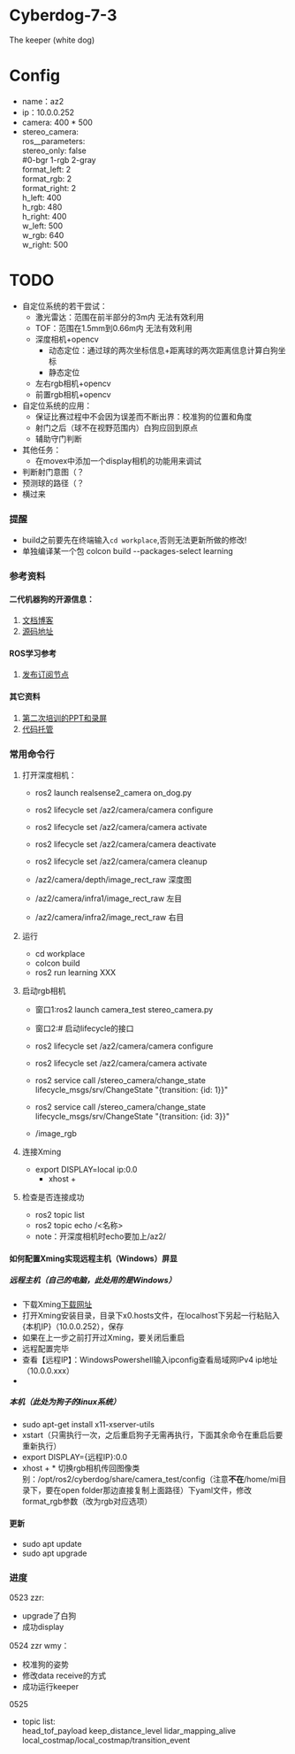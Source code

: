 # Cyberdog-7-3
The keeper (white dog)

# Config
+ name：az2
+ ip：10.0.0.252
+ camera: 400 * 500
+ stereo_camera:  
  ros__parameters:  
    stereo_only: false  
    #0-bgr 1-rgb 2-gray  
    format_left: 2  
    format_rgb: 2   
    format_right: 2  
    h_left: 400  
    h_rgb: 480  
    h_right: 400  
    w_left: 500  
    w_rgb: 640  
    w_right: 500  

# TODO
* 自定位系统的若干尝试：
    * 激光雷达：范围在前半部分的3m内 无法有效利用
    * TOF：范围在1.5mm到0.66m内 无法有效利用
    * 深度相机+opencv
        * 动态定位：通过球的两次坐标信息+距离球的两次距离信息计算白狗坐标
        * 静态定位
    * 左右rgb相机+opencv
    * 前置rgb相机+opencv
* 自定位系统的应用：
    * 保证比赛过程中不会因为误差而不断出界：校准狗的位置和角度
    * 射门之后（球不在视野范围内）白狗应回到原点
    * 辅助守门判断
* 其他任务：
    * 在movex中添加一个display相机的功能用来调试  
* 判断射门意图（？
* 预测球的路径（？
* 横过来


### 提醒
+ build之前要先在终端输入`cd workplace`,否则无法更新所做的修改!
+ 单独编译某一个包 colcon build --packages-select learning


### 参考资料
#### 二代机器狗的开源信息：
1. [文档博客](https://miroboticslab.github.io/blogs/#/)
2. [源码地址](https://github.com/MiRoboticsLab/cyberdog_ws)

#### ROS学习参考
1. [发布订阅节点](https://blog.csdn.net/qq_38649880/article/details/104423203)

#### 其它资料
1. [第二次培训的PPT和录屏](https://cloud.tsinghua.edu.cn/d/9aefef66ac9542a6944d/)
2. [代码托管](https://git.tsinghua.edu.cn/cyberdog_competition/2024)

### 常用命令行
 1. 打开深度相机： 
    + ros2 launch realsense2_camera on_dog.py
    + ros2 lifecycle set /az2/camera/camera configure
    + ros2 lifecycle set /az2/camera/camera activate  

    + ros2 lifecycle set /az2/camera/camera deactivate
    + ros2 lifecycle set /az2/camera/camera cleanup 

    + /az2/camera/depth/image_rect_raw 深度图
    + /az2/camera/infra1/image_rect_raw 左目
    + /az2/camera/infra2/image_rect_raw 右目

 <!--   + ros2 launch realsense2_camera realsense_align_node.launch.py
    + ros2 lifecycle set /az2/camera/camera_align configure
    + ros2 lifecycle set /az2/camera/camera_align activate-->

2. 运行
    + cd workplace
    + colcon build
    + ros2 run learning XXX
3. 启动rgb相机
    + 窗口1:ros2 launch camera_test stereo_camera.py
    + 窗口2:# 启动lifecycle的接口
    + ros2 lifecycle set /az2/camera/camera configure 
    + ros2 lifecycle set /az2/camera/camera activate 
    + ros2 service call /stereo_camera/change_state lifecycle_msgs/srv/ChangeState "{transition: {id: 1}}" 
    + ros2 service call /stereo_camera/change_state lifecycle_msgs/srv/ChangeState "{transition: {id: 3}}" 

    + /image_rgb
    
4. 连接Xming
    + export DISPLAY=local ip:0.0
        + xhost +
5. 检查是否连接成功
    + ros2 topic list
    + ros2 topic echo /<名称>
    + note：开深度相机时echo要加上/az2/


#### 如何配置Xming实现远程主机（Windows）屏显
##### 远程主机（自己的电脑，此处用的是Windows）
+ 下载Xming[下载网址](https://sourceforge.net/projects/xming/?source=typ_redirect)
+ 打开Xming安装目录，目录下x0.hosts文件，在localhost下另起一行粘贴入{本机IP}（10.0.0.252），保存
+ 如果在上一步之前打开过Xming，要关闭后重启
+ 远程配置完毕
+ 查看【远程IP】：WindowsPowershell输入ipconfig查看局域网IPv4 ip地址（10.0.0.xxx）
+ 
##### 本机（此处为狗子的linux系统）  
+ sudo apt-get install x11-xserver-utils
+ xstart（只需执行一次，之后重启狗子无需再执行，下面其余命令在重启后要重新执行）
+ export DISPLAY={远程IP}:0.0
+ xhost +
\* 切换rgb相机传回图像类别：/opt/ros2/cyberdog/share/camera_test/config（注意**不在**/home/mi目录下，要在open folder那边直接复制上面路径）下yaml文件，修改format_rgb参数（改为rgb对应选项）

#### 更新
+ sudo apt update
+ sudo apt upgrade

### 进度  
0523 zzr:  
+ upgrade了白狗
+ 成功display  

0524 zzr wmy：
+ 校准狗的姿势
+ 修改data receive的方式
+ 成功运行keeper

0525
+ topic list:  
head_tof_payload
keep_distance_level
lidar_mapping_alive
local_costmap/local_costmap/transition_event